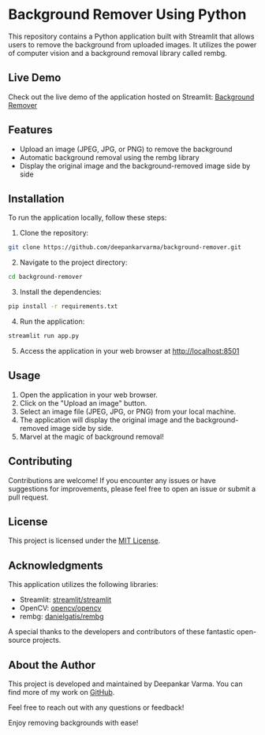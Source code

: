 # Background Remover Using Python

This repository contains a Python application built with Streamlit that allows users to remove the background from uploaded images. It utilizes the power of computer vision and a background removal library called rembg.

## Live Demo

Check out the live demo of the application hosted on Streamlit: [Background Remover](https://deepankarvarma-background-remover-using-python-app-clckzd.streamlit.app/)

## Features

- Upload an image (JPEG, JPG, or PNG) to remove the background
- Automatic background removal using the rembg library
- Display the original image and the background-removed image side by side

## Installation

To run the application locally, follow these steps:

1. Clone the repository:

```bash
git clone https://github.com/deepankarvarma/background-remover.git
```

2. Navigate to the project directory:

```bash
cd background-remover
```

3. Install the dependencies:

```bash
pip install -r requirements.txt
```

4. Run the application:

```bash
streamlit run app.py
```

5. Access the application in your web browser at [http://localhost:8501](http://localhost:8501)

## Usage

1. Open the application in your web browser.
2. Click on the "Upload an image" button.
3. Select an image file (JPEG, JPG, or PNG) from your local machine.
4. The application will display the original image and the background-removed image side by side.
5. Marvel at the magic of background removal!

## Contributing

Contributions are welcome! If you encounter any issues or have suggestions for improvements, please feel free to open an issue or submit a pull request.

## License

This project is licensed under the [MIT License](https://github.com/deepankarvarma/background-remover/blob/main/LICENSE).

## Acknowledgments

This application utilizes the following libraries:

- Streamlit: [streamlit/streamlit](https://github.com/streamlit/streamlit)
- OpenCV: [opencv/opencv](https://github.com/opencv/opencv)
- rembg: [danielgatis/rembg](https://github.com/danielgatis/rembg)

A special thanks to the developers and contributors of these fantastic open-source projects.

## About the Author

This project is developed and maintained by Deepankar Varma. You can find more of my work on [GitHub](https://github.com/deepankarvarma).

Feel free to reach out with any questions or feedback!

Enjoy removing backgrounds with ease!